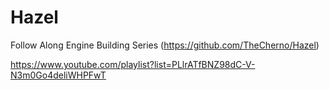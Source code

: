 # Hazel
Follow Along Engine Building Series (https://github.com/TheCherno/Hazel)

https://www.youtube.com/playlist?list=PLlrATfBNZ98dC-V-N3m0Go4deliWHPFwT
